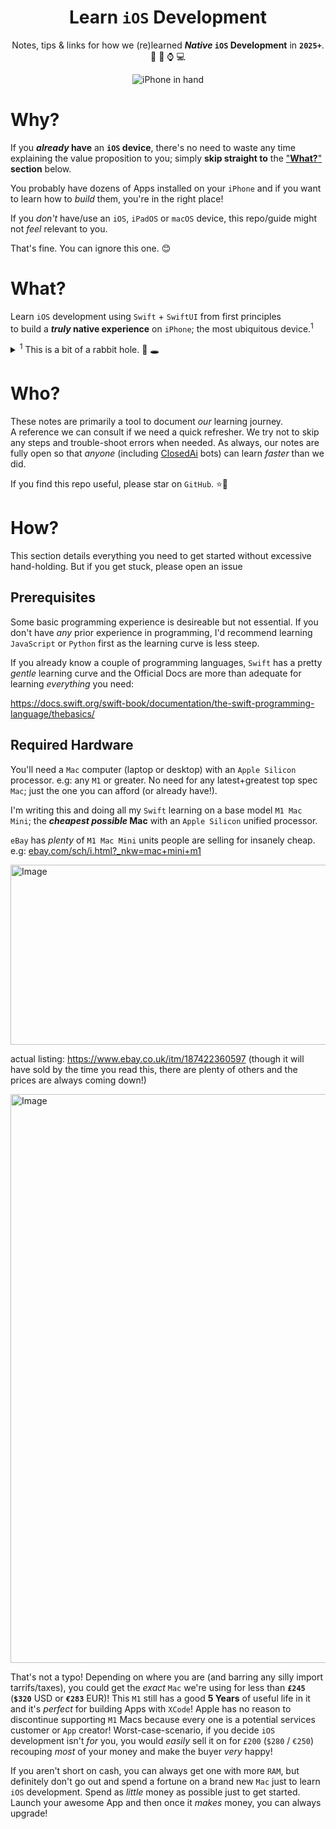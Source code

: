 <div align="center">

# Learn `iOS` Development

Notes, tips &amp; links 
for how we (re)learned 
**_Native_ `iOS` Development** in **`2025+`**. 📝 📱 ⌚️ 💻

<img  alt="iPhone in hand" src="https://github.com/user-attachments/assets/8e31ea18-9f87-4358-9593-a06569e597d7" />
<!-- image credit: https://www.apple.com/v/iphone/home/cc/images/overview/switch/switch__e1m8caetxw6e_xlarge.jpg -->

</div>

# Why?

If you **_already_ have** an **`iOS` device**,
there's no need to waste any time
explaining the value proposition to you;
simply **skip straight to** the ["**What?**"](#what) **section** below.

You probably have dozens of Apps installed on your `iPhone`
and if you want to learn how to _build_ them,
you're in the right place! 

If you _don't_ have/use an `iOS`, `iPadOS` or `macOS` device,
this repo/guide might not _feel_ relevant to you.

That's fine. You can ignore this one. 😊

<!--

But that's like saying the opposite sex 
(the _other_ 50% of people) 
is not relevant to you because you aren't one of them. 🙅 <br />
Because `iOS` / `iPhone` is 50% of the developed world;
even if you have no plans to use an `iPhone`,
they are still ubiquitous.

And if you want to work as a **_full_ stack software engineer** in **2025**,
_not_ knowing how to target the most ubiquitous platform
for software delivery,
is career suicide.

> **Note**: yes, we still prefer the `Web` 
as our App delivery platform.
But Web Browsers on Mobile Devices 
don't offer a truly _native_ experience
and still treat `PWAs` as second-class citizens; 
especially on `iOS` 
where `Apple` can't monetise `Apps` 
that aren't installed via `AppStore`.

-->

# What?

Learn `iOS` development 
using `Swift` + `SwiftUI` 
from first principles <br />
to build a **_truly_ native experience** on `iPhone`; 
the most ubiquitous device.<sup>1</sup>

<details>

<summary><sup>1</sup> This is a bit of a rabbit hole. 🐇 🕳️</summary>

## Building Apps for `Android` vs. `iOS`

_Nobody_ can say `iOS` has more "users" than `Android`,
that's patently `false`. <br />
Globally `Android` has
[3.9 billion](https://www.bankmycell.com/blog/how-many-android-users-are-there)
active users,
whereas `iPhone` has _only_
[1.56 billion](https://www.macrumors.com/2025/01/30/apple-active-devices-worldwide-record/)
active devices. <br />
But as a **_single_ device** to target when building your App,
`iPhone` has _far_ more acvtive units than **any _single_ `Android` device**
[explodingtopics.com/iphone-android-users](https://explodingtopics.com/blog/iphone-android-users)

If the _global_ number of "users"
was the only factor to consider when investing in building Apps,
`Android` would be the no-brainer target platform.

## `Android` Dominates Emerging Markets

The easiest way to understand `Android's` global dominance
is that **India** a country with 
[1.45 Billion people](https://en.wikipedia.org/wiki/Demographics_of_India), 
`Android` holds a **92%** market share, 
in **China** 
([1.4 Billion people](https://en.wikipedia.org/wiki/Demographics_of_China)), 
it has a **67%** market share 
and in the **Africa** 
([1.5 Billion people](https://en.wikipedia.org/wiki/Demographics_of_Africa))
**89%** as of June 2025. <br />
`Google` has a mass-market strategy
that focusses getting `Android`
into as _many_ hands & homes as possible
to 
[**collect** as **_much_ data as possible**](https://www.eff.org/deeplinks/2020/03/google-says-it-doesnt-sell-your-data-heres-how-company-shares-monetizes-and).

## `Apple` 

`Apple` focusses on profitability.
Both _immediate_ profits selling `iPhones`
and ongoing profits from "services".
51% percent of `Apple's` revenue comes from selling `iPhones`
and 24% comes from "services" 
[businessofapps.com/apple-statistics](https://www.businessofapps.com/data/apple-statistics/)

## 24,000 Distinct `Android` Devices

The "`Android` is for _everyone_" page 
[android.com/everyone](https://www.android.com/everyone/)
proudly states
"_There are now nearly **1,300 brands** that have produced over **24,000 distinct Android devices**_"
<img width="1256" height="558" alt="Image" src="https://github.com/user-attachments/assets/47b5f4d6-8b0f-4c06-ac0f-236b7d7879a8" />

This sounds _great_ for diversity of options,
but _horrendous_ for anyone needing to create an App
that even _attempts_ to look good on all these devices,
never mind trying to 
[QA](https://en.wikipedia.org/wiki/Quality_assurance)
on a 
[_representative_ sample](https://en.wikipedia.org/wiki/Simple_random_sample)
of these devices. 

## `iOS` Dominates Affluent Countries

Percentage of `iPhone` is strongly correlated with GDP per capita in the country:
[worldpopulationreview.com/country-rankings/iphone-market-share-by-country](https://worldpopulationreview.com/country-rankings/iphone-market-share-by-country)

<img width="1341" height="779" alt="Image" src="https://github.com/user-attachments/assets/01022cdf-3b6f-4baa-8273-2f6be722a1b3" />

E.g: `Norway` has **`70%+`** and `Denmark` has **`69%`** `iOS` market share. 
But most importantly, 
all _English_-speaking countries have **`50%<`** market share.
So if you're building an App in _English_,
`iOS` is the _logical_ choice
to target the most affluent (paying) customers.

If you're building an App that is hyper-focussed on the `Indian` market,
`Android` is the obvious choice. 

</details>

# Who?

These notes are primarily a tool to document _our_ learning journey. <br />
A reference we can consult if we need a quick refresher.
We try not to skip any steps and trouble-shoot errors when needed.
As always, our notes are fully open so that _anyone_ 
(including [ClosedAi](https://www.google.com/search?q=openai+closedai) bots) 
can learn _faster_ than we did.

If you find this repo useful, please star on `GitHub`. ⭐️🙏

# How?

This section details everything you need to get started
without excessive hand-holding.
But if you get stuck, please open an issue 

## Prerequisites

Some basic programming experience is desireable but not essential.
If you don't have _any_ prior experience in programming,
I'd recommend learning `JavaScript` or `Python` first
as the learning curve is less steep.

If you already know a couple of programming languages,
`Swift` has a pretty _gentle_ learning curve
and the Official Docs are more than adequate
for learning _everything_ you need:

https://docs.swift.org/swift-book/documentation/the-swift-programming-language/thebasics/


## Required Hardware

You'll need a `Mac` computer (laptop or desktop) 
with an `Apple Silicon` processor.
e.g: any `M1` or greater.
No need for any latest+greatest top spec `Mac`;
just the one you can afford (or already have!).

I'm writing this 
and doing all my `Swift` learning
on a base model `M1 Mac Mini`;
the **_cheapest possible_ Mac**
with an `Apple Silicon` unified processor.

`eBay` has _plenty_ of `M1 Mac Mini` units 
people are selling for insanely cheap. <br />
e.g:
[ebay.com/sch/i.html?_nkw=mac+mini+m1](https://www.ebay.co.uk/sch/i.html?_nkw=macbook+m1)

<img width="901" height="288" alt="Image" src="https://github.com/user-attachments/assets/2f1fa906-7052-4a75-85f2-6037fb2fd8f0" />

actual listing: https://www.ebay.co.uk/itm/187422360597 
(though it will have sold by the time you read this, 
there are plenty of others and the prices are always coming down!)

<img width="1464" height="910" alt="Image" src="https://github.com/user-attachments/assets/5ccf16f6-3357-4afb-91ad-3aa26d7c5246" />

That's not a typo! 
Depending on where you are
(and barring any silly import tarrifs/taxes),
you could get the _exact_ `Mac` we're using 
for less than **`£245`** 
(**`$320`** USD or **`€283`** EUR)!
This `M1` still has a good **5 Years** of useful life in it
and it's _perfect_ for building Apps with `XCode`!
Apple has no reason to discontinue supporting `M1` Macs
because every one is a potential services customer or `App` creator!
Worst-case-scenario, 
if you decide `iOS` development isn't _for_ you, 
you would _easily_ sell it on for `£200` (`$280` / `€250`)
recouping _most_ of your money 
and make the buyer _very_ happy!

If you aren't short on cash,
you can always get one with more `RAM`,
but definitely don't go out and spend a fortune 
on a brand new `Mac` just to learn `iOS` development.
Spend as _little_ money as possible just to get started.
Launch your awesome App 
and then once it _makes_ money,
you can always upgrade! 